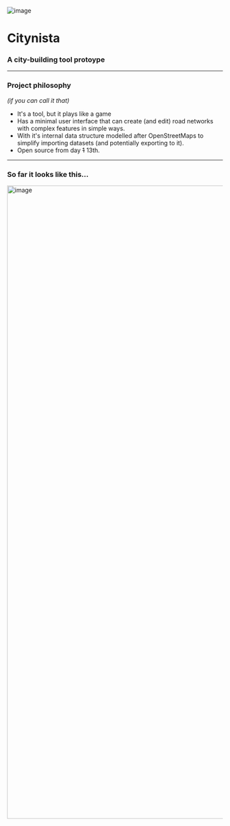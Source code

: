 ![image](https://user-images.githubusercontent.com/1434675/169721738-5d233f7d-ac42-4b00-9144-cc898db7cdb4.png)

# Citynista

### A city-building tool protoype

---

### Project philosophy

_(if you can call it that)_

- It's a tool, but it plays like a game
- Has a minimal user interface that can create (and edit) road networks with complex features in simple ways.
- With it's internal data structure modelled after OpenStreetMaps to simplify importing datasets (and potentially exporting to it).
- Open source from day ~~1~~ 13th.

---

### So far it looks like this...

<img width="1478" alt="image" src="https://user-images.githubusercontent.com/1434675/169721853-cfb59d94-8a8f-4fd8-9e86-6124f7185c2a.png">

